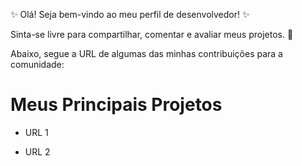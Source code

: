 ✨ Olá! Seja bem-vindo ao meu perfil de desenvolvedor! ✨

Sinta-se livre para compartilhar, comentar e avaliar meus projetos. 🔭

Abaixo, segue a URL de algumas das minhas contribuições para a comunidade:

# Meus Principais Projetos

- URL 1

- URL 2

<!--
**MoreiraMath/MoreiraMath** is a ✨ _special_ ✨ repository because its `README.md` (this file) appears on your GitHub profile.

Here are some ideas to get you started:

- 🔭 I’m currently working on ...
- 🌱 I’m currently learning ...
- 👯 I’m looking to collaborate on ...
- 🤔 I’m looking for help with ...
- 💬 Ask me about ...
- 📫 How to reach me: ...
- 😄 Pronouns: ...
- ⚡ Fun fact: ...
-->
